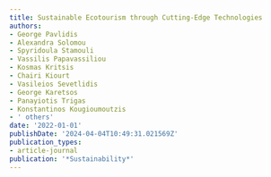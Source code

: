 ```yaml
---
title: Sustainable Ecotourism through Cutting-Edge Technologies
authors:
- George Pavlidis
- Alexandra Solomou
- Spyridoula Stamouli
- Vassilis Papavassiliou
- Kosmas Kritsis
- Chairi Kiourt
- Vasileios Sevetlidis
- George Karetsos
- Panayiotis Trigas
- Konstantinos Kougioumoutzis
- ' others'
date: '2022-01-01'
publishDate: '2024-04-04T10:49:31.021569Z'
publication_types:
- article-journal
publication: '*Sustainability*'
---
```

